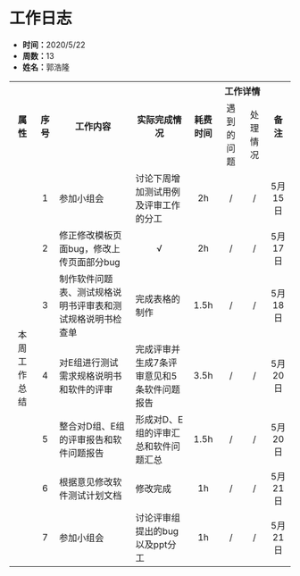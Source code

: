 <h1>工作日志</h1>
<ul>
    <li><strong>时间：</strong>2020/5/22</li>
    <li><strong>周数：</strong>13</li>
    <li><strong>姓名：</strong>郭浩隆</li>
</ul>
<table style="text-align:center">
  <tr>
    <th rowspan="2">属性</th>
    <th rowspan="2">序号</th>
    <th rowspan="2">工作内容</th>
    <th rowspan="2">实际完成情况</th>
    <th rowspan="2">耗费时间</th>
    <th colspan="2">工作详情</th>
    <th rowspan="2">备注</th>
  </tr>
  <tr>
    <td>遇到的问题</td>
    <td>处理情况</td>
  </tr>
  <tr>
    <td rowspan="8">本周工作总结</td>
    <td>1</td>
    <td style="text-align:left">参加小组会</td>
    <td style="text-align:left">讨论下周增加测试用例及评审工作的分工</td>
    <td>2h</td>
    <td>/</td>
    <td>/</td>
    <td>5月15日</td>
  </tr>
  <tr>
    <td>2</td>
    <td style="text-align:left">修正修改模板页面bug，修改上传页面部分bug</td>
    <td>√</td>
    <td>2h</td>
    <td>/</td>
    <td>/</td>
    <td>5月17日</td>
  </tr>
  <tr>
    <td>3</td>
    <td style="text-align:left">制作软件问题表、测试规格说明书评审表和测试规格说明书检查单</td>
    <td style="text-align:left">完成表格的制作</td>
    <td>1.5h</td>
    <td>/</td>
    <td>/</td>
    <td>5月18日</td>
  </tr>
  <tr>
    <td>4</td>
    <td style="text-align:left">对E组进行测试需求规格说明书和软件的评审</td>
    <td style="text-align:left">完成评审并生成7条评审意见和5条软件问题报告</td>
    <td>3.5h</td>
    <td>/</td>
    <td>/</td>
    <td>5月20日</td>
  </tr>
  <tr>
    <td>5</td>
    <td style="text-align:left">整合对D组、E组的评审报告和软件问题报告</td>
    <td style="text-align:left">形成对D、E组的评审汇总和软件问题汇总</td>
    <td>1.5h</td>
    <td>/</td>
    <td>/</td>
    <td>5月20日</td>
  </tr>
  <tr>
    <td>6</td>
    <td style="text-align:left">根据意见修改软件测试计划文档</td>
    <td style="text-align:left">修改完成</td>
    <td>1h</td>
    <td>/</td>
    <td>/</td>
    <td>5月21日</td>
  </tr>
  <tr>
    <td>7</td>
    <td style="text-align:left">参加小组会</td>
    <td style="text-align:left">讨论评审组提出的bug以及ppt分工</td>
    <td>1h</td>
    <td>/</td>
    <td>/</td>
    <td>5月21日</td>
  </tr>
</table>

